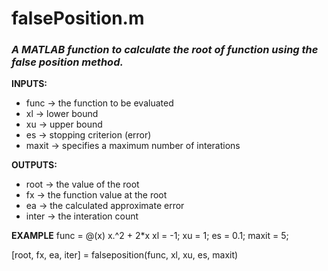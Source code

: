 # falsePosition.m
### *A MATLAB function to calculate the root of function using the false position method.*
**INPUTS:**
* func -> the function to be evaluated
* xl -> lower bound
* xu -> upper bound
* es -> stopping criterion (error)
* maxit -> specifies a maximum number of interations

**OUTPUTS:**
* root -> the value of the root
* fx -> the function value at the root
* ea -> the calculated approximate error
* inter -> the interation count

**EXAMPLE**
func = @(x) x.^2 + 2*x
xl = -1;
xu = 1;
es = 0.1;
maxit = 5;

[root, fx, ea, iter] = falseposition(func, xl, xu, es, maxit)
